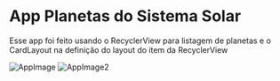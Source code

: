 # App Planetas do Sistema Solar
Esse app foi feito usando o RecyclerView para listagem de planetas e o CardLayout na definição do layout do item da RecyclerView

![AppImage](https://user-images.githubusercontent.com/63004038/113593730-2128df00-960d-11eb-86bb-967ad5e52cad.jpg=100x200)
![AppImage2](https://user-images.githubusercontent.com/63004038/113593732-225a0c00-960d-11eb-8286-63a73b558916.jpg=100x200)

